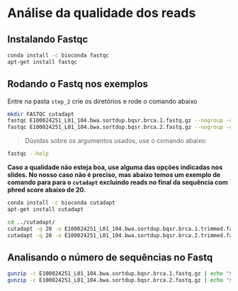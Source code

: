 # Análise da qualidade dos reads

## Instalando Fastqc

```bash
conda install -c bioconda fastqc
apt-get install fastqc
```

## Rodando o Fastq nos exemplos

Entre na pasta `step_2` crie os diretórios e rode o comando abaixo

```bash
mkdir FASTQC cutadapt
fastqc E100024251_L01_104.bwa.sortdup.bqsr.brca.1.fastq.gz --nogroup -o ./
fastqc E100024251_L01_104.bwa.sortdup.bqsr.brca.2.fastq.gz --nogroup -o ./
```

> Dúvidas sobre os argumentos usados, use o comando abaixo:

```bash
fastqc --help
```

**Caso a qualidade não esteja boa, use alguma das opções indicadas nos slides. No nosso caso não é preciso, mas abaixo temos um exemplo de comando para para o `cutadapt` excluindo reads no final da sequência com phred score abaixo de 20.**

```bash
conda install -c bioconda cutadapt
apt-get install cutadapt

cd ../cutadapt/
cutadapt -q 20 -o E100024251_L01_104.bwa.sortdup.bqsr.brca.1.trimmed.fastq.gz E100024251_L01_104.bwa.sortdup.bqsr.brca.1.fastq.gz
cutadapt -q 20 -o E100024251_L01_104.bwa.sortdup.bqsr.brca.2.trimmed.fastq.gz E100024251_L01_104.bwa.sortdup.bqsr.brca.2.fastq.gz
```

## Analisando o número de sequências no Fastq

```bash
gunzip -c E100024251_L01_104.bwa.sortdup.bqsr.brca.1.fastq.gz | echo "$((`wc -l` / 4))"
gunzip -c E100024251_L01_104.bwa.sortdup.bqsr.brca.2.fastq.gz | echo "$((`wc -l` / 4))"
```
